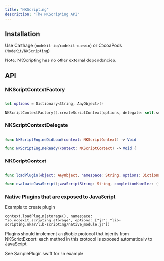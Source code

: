 ```yaml
---
title: "NKScripting"
description: "The NKScripting API"
---
```

## Installation 

Use Carthage (`nodekit-io/nodekit-darwin`) or CocoaPods (`NodeKit/NKScripting`)

Note: NKScripting has no other external dependencies.  

## API

###  NKScriptContextFactory

``` Swift

let options = Dictionary<String, AnyObject>()

NKScriptContextFactory().createScriptContext(options, delegate: self.scriptContextDelegate)

```


### NKScriptContextDelegate

``` Swift

func NKScriptEngineDidLoad(context: NKScriptContext) -> Void 

func NKScriptEngineReady(context: NKScriptContext) -> Void {

```


### NKScriptContext

``` Swift

func loadPlugin(object: AnyObject, namespace: String, options: Dictionary<String, AnyObject>) -> Void

func evaluateJavaScript(javaScriptString: String, completionHandler: ((AnyObject?,NSError?) -> Void)?)

```

### Native Plugins that are exposed to JavaScript

Example to create plugin

`context.loadPlugin(storage(), namespace: "io.nodekit.scripting.storage", options: ["js": "lib-scripting.nkar/lib-scripting/native_module.js"])`

Plugins should implement an @objc protocol that injerits from NKScriptExport;  each method in this protocol is exposed automatically to JavaScript

See SamplePlugin.swift for an example
